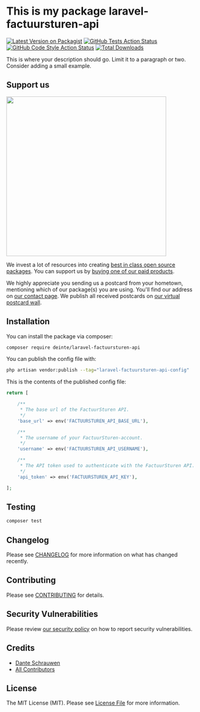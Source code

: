 # This is my package laravel-factuursturen-api

[![Latest Version on Packagist](https://img.shields.io/packagist/v/deinte/laravel-factuursturen-api.svg?style=flat-square)](https://packagist.org/packages/deinte/laravel-factuursturen-api)
[![GitHub Tests Action Status](https://img.shields.io/github/actions/workflow/status/deinte/laravel-factuursturen-api/run-tests.yml?branch=main&label=tests&style=flat-square)](https://github.com/deinte/laravel-factuursturen-api/actions?query=workflow%3Arun-tests+branch%3Amain)
[![GitHub Code Style Action Status](https://img.shields.io/github/actions/workflow/status/deinte/laravel-factuursturen-api/fix-php-code-style-issues.yml?branch=main&label=code%20style&style=flat-square)](https://github.com/deinte/laravel-factuursturen-api/actions?query=workflow%3A"Fix+PHP+code+style+issues"+branch%3Amain)
[![Total Downloads](https://img.shields.io/packagist/dt/deinte/laravel-factuursturen-api.svg?style=flat-square)](https://packagist.org/packages/deinte/laravel-factuursturen-api)

This is where your description should go. Limit it to a paragraph or two. Consider adding a small example.

## Support us

[<img src="https://github-ads.s3.eu-central-1.amazonaws.com/laravel-factuursturen-api.jpg?t=1" width="419px" />](https://spatie.be/github-ad-click/laravel-factuursturen-api)

We invest a lot of resources into creating [best in class open source packages](https://spatie.be/open-source). You can support us by [buying one of our paid products](https://spatie.be/open-source/support-us).

We highly appreciate you sending us a postcard from your hometown, mentioning which of our package(s) you are using. You'll find our address on [our contact page](https://spatie.be/about-us). We publish all received postcards on [our virtual postcard wall](https://spatie.be/open-source/postcards).

## Installation

You can install the package via composer:

```bash
composer require deinte/laravel-factuursturen-api
```

You can publish the config file with:

```bash
php artisan vendor:publish --tag="laravel-factuursturen-api-config"
```

This is the contents of the published config file:

```php
return [

    /**
     * The base url of the FactuurSturen API.
     */
    'base_url' => env('FACTUURSTUREN_API_BASE_URL'),

    /**
     * The username of your FactuurSturen-account.
     */
    'username' => env('FACTUURSTUREN_API_USERNAME'),

    /**
     * The API token used to authenticate with the FactuurSturen API.
     */
    'api_token' => env('FACTUURSTUREN_API_KEY'),

];
```

## Testing

```bash
composer test
```

## Changelog

Please see [CHANGELOG](CHANGELOG.md) for more information on what has changed recently.

## Contributing

Please see [CONTRIBUTING](CONTRIBUTING.md) for details.

## Security Vulnerabilities

Please review [our security policy](../../security/policy) on how to report security vulnerabilities.

## Credits

- [Dante Schrauwen](https://github.com/deinte)
- [All Contributors](../../contributors)

## License

The MIT License (MIT). Please see [License File](LICENSE.md) for more information.
